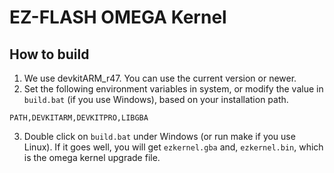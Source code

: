 # EZ-FLASH OMEGA Kernel

## How to build 

1. We use devkitARM_r47. You can use the current version or newer.
2. Set the following environment variables in system, or modify the value in `build.bat` (if you use Windows), based on your installation path.

```
PATH,DEVKITARM,DEVKITPRO,LIBGBA
```

3. Double click on `build.bat` under Windows (or run make if you use Linux). If it goes well, you will get `ezkernel.gba` and, `ezkernel.bin`, which is the omega kernel upgrade file.
